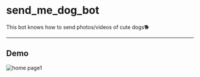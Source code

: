 # send_me_dog_bot

This bot knows how to send photos/videos of cute dogs🐕

---

## Demo

![home page1](demo_send_me_dog.gif)
